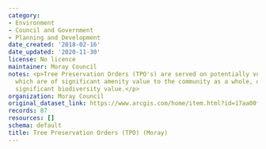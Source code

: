 ```yaml
---
category:
- Environment
- Council and Government
- Planning and Development
date_created: '2018-02-16'
date_updated: '2020-11-30'
license: No licence
maintainer: Moray Council
notes: <p>Tree Preservation Orders (TPO's) are served on potentially vulnerable trees
  which are of significant amenity value to the community as a whole, or trees of
  significant biodiversity value.</p>
organization: Moray Council
original_dataset_link: https://www.arcgis.com/home/item.html?id=17aa00fec3f248aa8c92bd3c12355996
records: 87
resources: []
schema: default
title: Tree Preservation Orders (TPO) (Moray)
---
```

